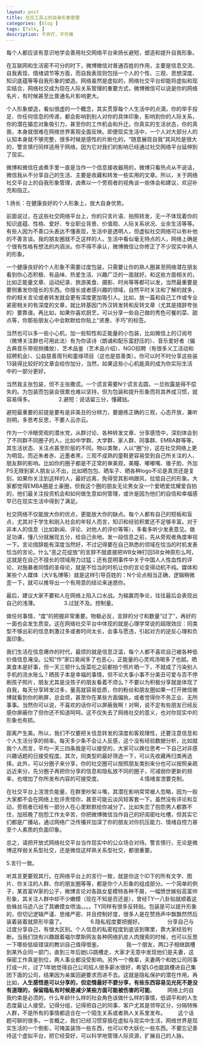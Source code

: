 ```yaml
---
layout: post
title: 社交工具上的自身形象管理
categories: [blog ]
tags: [Talk, ]
description: 不弃疗，不可瘫
---
```



每个人都应该有意识地学会善用社交网络平台来扬长避短，塑造和提升自我形象。

在互联网和生活密不可分的时下，微博微信对普通百姓的作用，主要是信息交流、自我表现、情绪调节等方面，而自我表现则包括一个人的个性、三观、思想深度、知识底蕴等等自我形象的塑造。网络虽然是虚拟的，网络社交平台却能将虚拟和现实结合，网络社交成为现在人际关系管理的重要方式，微博微信可以说是你的网络名片，有时候甚至比普通名片影响更大。


个人形象塑造，看似很虚的一个概念，其实贯穿每个人生活中的点滴，你的举手投足、你任何信息的传递，都会影响到别人对你的具体印象，影响到你的人际关系，你的潜在婚恋对象吸引力，甚至你的工作机会和升迁。你真实的生活状态，你的真我，本身就很难在网络世界客观全面反映。即便现实生活中，一个人对大部分人的认知本身就不够完整，很多时候是感性的片断化的，“随意展现自我”其风险是很大的，警言慎行同样适用于网络，因为它对我们的影响已经通过社交网络平台延伸到了现实。


微博和微信在卤煮手里一直是当作一个信息接收器用的，微博只看热点从不说话，微信我从不分享自己的生活、主要是收藏和转发一些实用的文章。所以，关于网络社交平台上的自我形象管理，卤煮以一个旁观者的视角谈一些体会和建议，欢迎补充和指正。


1.扬长：在健康良好的个人形象上，放大自身优势。

前面说过，在这些社交网络平台上，你的只言片语、拍照转发，无一不体现着你的知识底蕴、性格、爱好、专业职业背景、价值观、人际关系状况、业余生活等等。有些人因为不善口头表达不懂表现，生活中是透明人，但虚拟社交网络可以弥补他的不善言谈。我的朋友圈就不乏这样的人，生活中看似毫无特点的人，网络上确是个很有性格有想法的内涵派。你不得不承认，微博微信让你修正了不少现实中熟人的形象。

一个健康良好的个人形象不需要过度包装，只需要让你的熟人圈甚至网络潜在朋友看到你心态积极、有品味、热爱生活、兴趣广泛的一面就好。和这些方面相关的，比如正能量文章、运动纪录、旅游美食、摄影、时尚等等都可以发，当然最重要是要侧重发你擅长的东西。你擅长或者感兴趣的领域，自然平时关注和了解的就多，你的相关言论或者转发就会更有深度更加吸引人。比如，放一篇和自己工作或专业紧密相关的有深度的文章，就比转基因门外汉转发转和反转文章（尤其是措辞夸张的）要靠谱。再比如，如果你喜欢厨艺，可以分享一些自己做的秀色可餐的菜、甜点等，你那些朋友心中会默默给你贴上“贤惠、手巧”的标签。

当然也可以多一些小心机，加一些知性和正能量的小包装，比如微信上的订阅号（微博关注群也可用此法）有为你读诗（朗诵和配乐蛮舒压的）、音乐爱好者（偏古典音乐带视频播放）、艺术品鉴（艺术品介绍）、NGO招聘（有很多义工活动和招聘机会）、公益慈善周刊和童缘项目（这也是慈善类）。你可以时不时分享这些装13装得比较好的文章会给你加分，当然，如果这些小心机能真的成为你实际生活中的一部分更好。

当然我主张包装，但不主张撒谎。一个谎言需要N个谎言去圆，一旦败露是得不偿失的。为包装而包装会很累也难以坚持，但为包装和提升形象而将其养成习惯，就容易得多。
　　
　　
2.避短：说话留三分，懂藏拙。

避短最重要的前提是要有是非美丑的分辨力，要磨练正确的三观，心态开放，兼听则明，多思考反思，不要人云亦云。

作为一个冷眼旁观的潜水党，从群讨论、各种转发文章、分享感悟中，深刻体会到了不同群不同圈子的人，比如中学群、大学群、家人群、同事群、EMBA群等等，其生活状态、关注点甚至阶层的不同。物以类聚，人以“圈”分，这在社交网络上更为明显。而近朱者赤、近墨者黑，三观不成熟的童鞋更容易受到自己所关注的人、朋友群的影响。比如你的圈子都是不正常的审美观，美瞳、嘟嘟嘴、锥子脸、外加PS无限到家人朋友认不出，比如晒包包、晒车子、晒各种logo不论是真货还是复刻，如果你关注到这样的人，最好远离，免得受其影响跟风，拉低自己的形象。大家都觉得EMBA圈是土豪圈，但我这个圈的朋友无论男女没一个爱晒爱炫耀爱自拍的，他们最关注投资机会和如何做生意如何管理，或许是因为他们的自信和幸福感早已在现实生活中得到了满足。

社交网络不仅能放大你的优点，更能放大你的缺点。每个人都有自己的短板和盲点，尤其对于学生和刚入社会的年轻人而言，知识和经验积累还不足够丰富。对于非本人的信息（比如新闻、评论、对他人的评价等等），多看多听少发表意见。做足功课，懂八分就展现五分，给自己余地。发一段信息之前，先从旁观者角度审视一下。言论措辞能有深度当然好，不过记得要在自己熟悉的领域在恰当的时机发表恰当的言论。什么“恶之花绽放”的言辞不就直接把WB女神打回SB女神原形么呵，这就是在自己不擅长的领域用力过猛；还有昆明事件中关于中国人人性血性的评论、对施暴者同情的圣母论，就是不恰当的时机让你的言论变得动机不纯。媒体和某些个人媒体（大V名博等）就是这样引导百姓的：N个论点相当正确，逻辑稍微歪一下，就可以推导出一个有用意的结论来迷惑你。

最后，建议大家不要和人在网络上陷入口水战。为输赢而争论，往往最后会表现出自己的浅薄。
　　
　　
3.过犹不及。控制量。

做任何事情，“度”的把握非常重要。物极必反，言辞的分寸和数量“过了”，再好的一面也会发生质变。这在网络社交平台中体现的就是心理学常说的超限效应：同类型不够出彩的信息刺激过多或者时间太长，会事与愿违，引起对方的逆反心理和负面印象。

我们生活在信息爆炸的时代，最烦的就是信息泛滥，每个人都不喜欢自己被各种低价值信息淹没。公知“作”家口臭闻多了也恶心，正能量的心灵鸡汤喝多了也腻。晒美食本是好事，但一天三顿什么饭菜吃之前都拍个照片晒一下，不就成了污染别人手机的流水账么？晒孩子本是幸福的事情，但不论大事小事不分美丑可爱与否不停刷孩子照片，朋友尤其是没孩子的朋友看着不烦么？不要以为积极分享就是体现了自我，每天分享转发过多，量高就容易低质，你的粉丝和朋友圈如果一打开微信微博就看到你的刷屏，总会烦，甚至你在某些方面偏执，或者觉得你不务正业、无所事事。当然你可以说，不喜欢的话你可以屏蔽我啊！对啊，说不定有些朋友已经反感你屏蔽你了但你还不知道呵呵。这不仅失去了网络社交的意义，也对你现实中的形象也有损。

距离产生美。所以，我们不仅要把关信息转发的深度和客观理性，还要注意信息和个人生活分享的频率。每天多少条不会让人反感，这个没有经验数据分析，比如就我个人而言，平均一天三四条我是可以接受的，大家可以换位思考一下自己对非感兴趣话题的日接受程度。其次，同类型的最好筛选一下，可以先收藏再归类再选择。此外，可以分圈子来分享，你的社交圈可以按照朋友类别来分也可以按照亲疏远近来分，先分圈子再把你分享的信息和隐私放不同的圈子，可减弱你更新的频率，也增加了你所发布内容的可接受度。
　　
　　
　　
4.情绪宣泄要克制。

在社交平台上渲泄负能量，在群里吵架斗嘴，其潜在影响常常被人忽略，因为一般大家都不会在网络上批评责怪你，甚至可能云淡风轻客套一下。虽然没有评论和互动，旁观者已经有一部分人在心里默默给你减分了。比如失恋了抱怨男人都靠不住，加班晚了抱怨工作太辛苦，你把微博微信当作自己的好闺密吐吐槽，但其实它们都是广播站，通过网络广泛传播并加深了你的朋友对你抗压能力、情绪自控力甚至个人素质的负面印象。

总之，请把开放式网络社交平台当作现实中的公众场合对待。警言慎行，无论是微博这样弱关系型社交，还是微信这样熟关系型社交，都很重要。


5.言行一致。

听其言更要观其行。在网络平台上的言行一致，就是你这个ID下的所有文字、图片、你关注的人群、你的朋友圈等等，都是你个人形象的组成部分。一个简单的例子，某首富W家的公子，微博言论对各路女星模特各种不屑，一幅愤世嫉俗高富帅形象，其关注人群中却不少嫩模（现在不知是否还是），曾经TY一八卦贴就顺着这些蛛丝马迹八出了其嫩摸女喷油。。。。TY同样有很多反转贴。包装是可以提升形象的，但切记逻辑严谨、思维严密、并且控制好度，很多人是在赞扬声中飘飘然然后装着装着就原形毕露了。
　　
　　
6.隐私程度要把握好。
　　
　　分享自己与过度分享自己，有很大区别。个人信息的私密程度到底该到哪里，靠大家经验判断。当我们饶有兴趣跟着福尔摩斯网友各种网络扒皮人肉搜索的时候，也可以反思一下哪些低级错误的教训自己值得借鉴。
　　
　　我一个朋友，两口子相继跳槽到某外企同一部门，直到三年后她LG跳槽走，大家才无意中发现他们是夫妻，这保密工作真是到位，两人事业都没受影响。另外一个晚辈，夫妻两个和她公司同事打成一片，过了1年她觉得自己公司招人很多薪水很好，希望LG也能跳槽进自己集团下面的公司，结果因为亲属回避要求而进不去。这就是隐私保护的潜在作用。再比如，**人生感悟是可以分享的，但恋情最好不要分享，有些东西容易见光死不是没有道理的，保留隐私有时候是减少某些方面可能被伤害的可能**。
　　网络上的自我约束是必须的，什么年龄什么样的社会角色该做什么样的事情，低调平和的人生态度最让人接受。记得分组，记得把自己的同事、客户尤其是领导区分，分隔特殊人群，不是所有的事情都适合在一个陌生关系或者熟人关系里发布。
　　这个话题可聊的很多。一言概之，我们已经习惯穿插在虚拟与现实中生活，网络世界是现实生活的一个倒影，可掩盖装饰一些东西，也可以夸大妖化一些东西。不要忘记善待这个虚拟平台，把它经营好，可以科学地管理人际资源，扩展自己的人脉。
